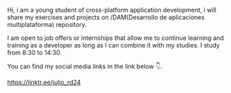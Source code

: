 Hi, i am a young student of cross-platform application development, i will share my exercises and projects on /DAM(Desarrollo de aplicaciones multiplataforma) repository. 

I am open to job offers or internships that allow me to continue learning and training as a developer as long as I can combine it with my studies. I study from 8:30 to 14:30.

You can find my social media links
in the link below 👇.

https://linktr.ee/julio_rd24
